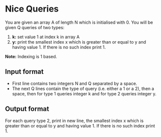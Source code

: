 # Nice Queries

You are given an array A of length N which is initialised with 0. You will be given Q queries of two types:

1. **k:** set value 1 at index k in array A
2. **y:** print the smallest index x which is greater than or equal to y and having value 1. If there is no such index print 1.

**Note:** Indexing is 1 based.

## Input format

- First line contains two integers N and Q separated by a space.
- The next Q lines contain the type of query (i.e. either a 1 or a 2), then a space, then for type 1 queries integer k and for type 2 queries integer y.

## Output format

For each query type 2, print in new line, the smallest index x which is greater than or equal to y and having value 1. If there is no such index print 1.
